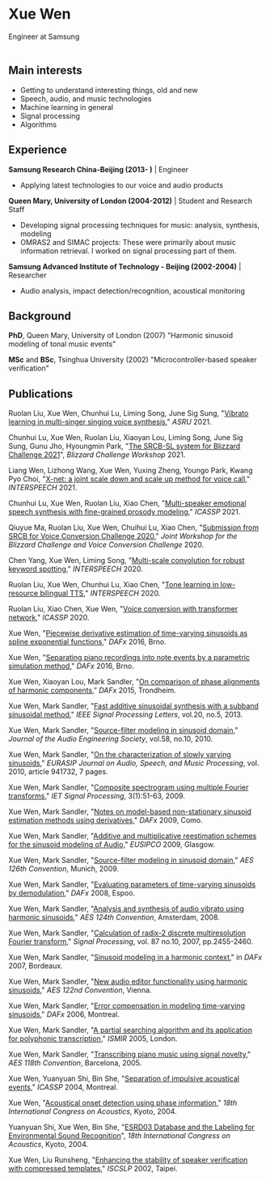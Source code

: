 # Xue Wen
Engineer at Samsung <br><br>

## Main interests
- Getting to understand interesting things, old and new
- Speech, audio, and music technologies
- Machine learning in general
- Signal processing
- Algorithms 

## Experience
**Samsung Research China-Beijing (2013- )** | Engineer
- Applying latest technologies to our voice and audio products

**Queen Mary, University of London (2004-2012)** | Student and Research Staff
- Developing signal processing techniques for music: analysis, synthesis, modeling
- OMRAS2 and SIMAC projects: These were primarily about music information retrieval. I worked on signal processing part of them.

**Samsung Advanced Institute of Technology - Beijing (2002-2004)** | Researcher
- Audio analysis, impact detection/recognition, acoustical monitoring 

## Background
**PhD**, Queen Mary, University of London (2007) "Harmonic sinusoid modeling of tonal music events"

**MSc** and **BSc**, Tsinghua University (2002) "Microcontroller-based speaker verification"


## Publications 
Ruolan Liu, Xue Wen, Chunhui Lu, Liming Song, June Sig Sung, "[Vibrato learning in multi-singer singing voice synthesis](https://ieeexplore.ieee.org/document/9688029)," *ASRU* 2021. 

Chunhui Lu, Xue Wen, Ruolan Liu, Xiaoyan Lou, Liming Song, June Sig Sung, Gunu Jho, Hyoungmin Park, "[The SRCB-SL system for Blizzard Challenge 2021](http://festvox.org/blizzard/bc2021/BC21_SRCB-SL.pdf)", *Blizzard Challenge Workshop* 2021.

Liang Wen, Lizhong Wang, Xue Wen, Yuxing Zheng, Youngo Park, Kwang Pyo Choi, "[X-net: a joint scale down and scale up method for voice call](https://www.isca-speech.org/archive/pdfs/interspeech_2021/wen21_interspeech.pdf)," *INTERSPEECH* 2021.

Chunhui Lu, Xue Wen, Ruolan Liu, Xiao Chen, "[Multi-speaker emotional speech synthesis with fine-grained prosody modeling](https://ieeexplore.ieee.org/document/9413398/)," *ICASSP* 2021.

Qiuyue Ma, Ruolan Liu, Xue Wen, Chuihui Lu, Xiao Chen, "[Submission from SRCB for Voice Conversion Challenge 2020](https://www.isca-speech.org/archive/pdfs/vccbc_2020/ma20_vccbc.pdf)," *Joint Workshop for the Blizzard Challenge and Voice Conversion Challenge* 2020.

Chen Yang, Xue Wen, Liming Song, "[Multi-scale convolution for robust keyword spotting](https://www.isca-speech.org/archive/pdfs/interspeech_2020/yang20d_interspeech.pdf)," *INTERSPEECH* 2020.

Ruolan Liu, Xue Wen, Chunhui Lu, Xiao Chen, "[Tone learning in low-resource bilingual TTS](https://www.isca-speech.org/archive/pdfs/interspeech_2020/liu20n_interspeech.pdf)," *INTERSPEECH* 2020.

Ruolan Liu, Xiao Chen, Xue Wen, "[Voice conversion with transformer network](https://ieeexplore.ieee.org/document/9054523)," *ICASSP* 2020.

Xue Wen, "[Piecewise derivative estimation of time-varying sinusoids as spline exponential functions](https://www.dafx.de/paper-archive/2016/dafxpapers/36-DAFx-16_paper_06-PN.pdf)," *DAFx* 2016, Brno.

Xue Wen, "[Separating piano recordings into note events by a parametric simulation method](https://www.dafx.de/paper-archive/2016/dafxpapers/11-DAFx-16_paper_05-PN.pdf)," *DAFx* 2016, Brno.

Xue Wen, Xiaoyan Lou, Mark Sandler, "[On comparison of phase alignments of harmonic components](https://www.dafx.de/paper-archive/2015/DAFx-15_submission_25.pdf),” *DAFx* 2015, Trondheim.

Xue Wen, Mark Sandler, "[Fast additive sinusoidal synthesis with a subband sinusoidal method](https://www.academia.edu/21826253/Fast_Additive_Sinusoidal_Synthesis_With_a_Subband_Sinusoidal_Method)," *IEEE Signal Processing Letters*, vol.20, no.5, 2013.

Xue Wen, Mark Sandler, "[Source-filter modeling in sinusoid domain](https://www.aes.org/e-lib/browse.cfm?elib=15521)," *Journal of the Audio Engineering Society*, vol.58, no.10, 2010.

Xue Wen, Mark Sandler, "[On the characterization of slowly varying sinusoids](https://asmp-eurasipjournals.springeropen.com/articles/10.1155/2010/941732)," *EURASIP Journal on Audio, Speech, and Music Processing*, vol. 2010, article 941732, 7 pages.

Xue Wen, Mark Sandler, "[Composite spectrogram using multiple Fourier transforms](https://digital-library.theiet.org/content/journals/10.1049/iet-spr_20070015)," *IET Signal Processing*, 3(1):51-63, 2009.

Xue Wen, Mark Sandler, "[Notes on model-based non-stationary sinusoid estimation methods using derivatives](https://www.dafx.de/paper-archive/2009/papers/paper_27.pdf)," *DAFx* 2009, Como.

Xue Wen, Mark Sandler, "[Additive and multiplicative reestimation schemes for the sinusoid modeling of Audio](https://www.eurasip.org/Proceedings/Eusipco/Eusipco2009/contents/papers/1569187274.pdf)," *EUSIPCO* 2009, Glasgow.

Xue Wen, Mark Sandler, "[Source-filter modeling in sinusoid domain](https://www.aes.org/e-lib/browse.cfm?elib=14986)," *AES 126th Convention*, Munich, 2009.

Xue Wen, Mark Sandler, "[Evaluating parameters of time-varying sinusoids by demodulation](https://www.dafx.de/paper-archive/2008/papers/dafx08_09.pdf)," *DAFx* 2008, Espoo.

Xue Wen, Mark Sandler, "[Analysis and synthesis of audio vibrato using harmonic sinusoids](https://www.aes.org/e-lib/browse.cfm?elib=14555)," *AES 124th Convention*, Amsterdam, 2008.

Xue Wen, Mark Sandler, "[Calculation of radix-2 discrete multiresolution Fourier transform](https://www.academia.edu/21826262/Calculation_of_radix_2_discrete_multiresolution_Fourier_transform)," *Signal Processing*, vol. 87 no.10, 2007, pp.2455-2460.

Xue Wen, Mark Sandler, "[Sinusoid modeling in a harmonic context](https://www.dafx.de/paper-archive/2007/Papers/p033.pdf)," in *DAFx* 2007, Bordeaux.

Xue Wen, Mark Sandler, "[New audio editor functionality using harmonic sinusoids](https://www.aes.org/e-lib/browse.cfm?elib=14119&turnmobile=on)," *AES 122nd Convention*, Vienna.

Xue Wen, Mark Sandler, "[Error compensation in modeling time-varying sinusoids](https://www.dafx.de/paper-archive/2006/papers/p_173.pdf)," *DAFx* 2006, Montreal.

Xue Wen, Mark Sandler, "[A partial searching algorithm and its application for polyphonic transcription](https://ismir2005.ismir.net/proceedings/1077.pdf)," *ISMIR* 2005, London.

Xue Wen, Mark Sandler, "[Transcribing piano music using signal novelty](https://www.aes.org/e-lib/browse.cfm?elib=13126)," *AES 118th Convention*, Barcelona, 2005.

Xue Wen, Yuanyuan Shi, Bin She, "[Separation of impulsive acoustical events](https://ieeexplore.ieee.org/document/1326362)," *ICASSP* 2004, Montreal. 

Xue Wen, "[Acoustical onset detection using phase information](https://icacommission.org/Proceedings/ICA2004Kyoto/pdf/We4.G.4.pdf)," *18th International Congress on Acoustics*, Kyoto, 2004. 

Yuanyuan Shi, Xue Wen, Bin She, "[ESRD03 Database and the Labeling for Environmental Sound Recognition](https://icacommission.org/Proceedings/ICA2004Kyoto/pdf/Tu.P2.7.pdf)",  *18th International Congress on Acoustics*, Kyoto, 2004. 

Xue Wen, Liu Runsheng, "[Enhancing the stability of speaker verification with compressed templates](https://www.isca-speech.org/archive_open/archive_papers/iscslp2002/clp2_014.pdf)," *ISCSLP* 2002, Taipei.

